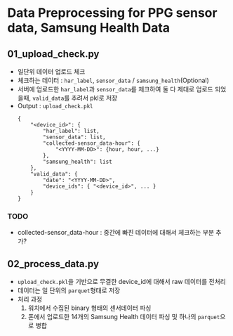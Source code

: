 # Data Preprocessing for PPG sensor data, Samsung Health Data

## 01_upload_check.py
- 일단위 데이터 업로드 체크
- 체크하는 데이터 : `har_label`, `sensor_data` / `samsung_health`(Optional)
- 서버에 업로드한 `har_label`과 `sensor_data`를 체크하여 둘 다 제대로 업로드 되었을때, `valid_data`를 추려서 pkl로 저장
- Output : `upload_check.pkl`
    ```
    {
        "<device_id>": {
            "har_label": list,
            "sensor_data": list,
            "collected-sensor_data-hour": {
                "<YYYY-MM-DD>": {hour, hour, ...}
            },
            "samsung_health": list
        },
        "valid_data": {
            "date": "<YYYY-MM-DD>",
            "device_ids": { "<device_id>", ... }
        }
    }
    ```
### TODO
- collected-sensor_data-hour : 중간에 빠진 데이터에 대해서 체크하는 부분 추가?


## 02_process_data.py
- `upload_check.pkl`을 기반으로 무결한 device_id에 대해서 raw 데이터를 전처리
- 데이터는 일 단위의 `parquet`형태로 저장
- 처리 과정
    1. 워치에서 수집된 binary 형태의 센서데이터 파싱
    2. 폰에서 업로드한 14개의 Samsung Health 데이터 파싱 및 하나의 `parquet`으로 병합
